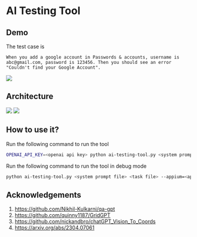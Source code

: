 # AI Testing Tool

## Demo

The test case is 

```
When you add a google account in Passwords & accounts, username is abc@gmail.com, password is 123456. Then you should see an error "Couldn't find your Google Account".
```

![](./ai-testing-tool-5x-demo.gif)

## Architecture

![](https://images.shangjiaming.top/QA%20POC_2024-05-03_14-13-58.png)
![](https://images.shangjiaming.top/ai-testing-tool-sequence-diagram.png)

## How to use it?

Run the following command to run the tool

```sh
OPENAI_API_KEY=<openai api key> python ai-testing-tool.py <system prompt file> <task file> --appium=<appium server address>
```

Run the following command to run the tool in debug mode

```sh
python ai-testing-tool.py <system prompt file> <task file> --appium=<appium server address> --debug
```

## Acknowledgements

1. https://github.com/Nikhil-Kulkarni/qa-gpt
2. https://github.com/quinny1187/GridGPT
3. https://github.com/nickandbro/chatGPT_Vision_To_Coords
4. https://arxiv.org/abs/2304.07061